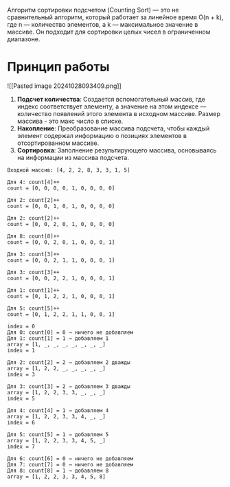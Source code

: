 Алгоритм сортировки подсчетом (Counting Sort) — это не сравнительный алгоритм, который работает за линейное время O(n + k), где n — количество элементов, а k — максимальное значение в массиве. Он подходит для сортировки целых чисел в ограниченном диапазоне.
# Принцип работы


![[Pasted image 20241028093409.png]]

1. **Подсчет количества**: Создается вспомогательный массив, где индекс соответствует элементу, а значение на этом индексе — количество появлений этого элемента в исходном массиве. Размер массива - это макс число в списке.
2. **Накопление**: Преобразование массива подсчета, чтобы каждый элемент содержал информацию о позициях элементов в отсортированном массиве.
3. **Сортировка**: Заполнение результирующего массива, основываясь на информации из массива подсчета.

```
Входной массив: [4, 2, 2, 8, 3, 3, 1, 5]
```

```
Для 4: count[4]++
count = [0, 0, 0, 0, 1, 0, 0, 0, 0]

Для 2: count[2]++
count = [0, 0, 1, 0, 1, 0, 0, 0, 0]

Для 2: count[2]++
count = [0, 0, 2, 0, 1, 0, 0, 0, 0]

Для 8: count[8]++
count = [0, 0, 2, 0, 1, 0, 0, 0, 1]

Для 3: count[3]++
count = [0, 0, 2, 1, 1, 0, 0, 0, 1]

Для 3: count[3]++
count = [0, 0, 2, 2, 1, 0, 0, 0, 1]

Для 1: count[1]++
count = [0, 1, 2, 2, 1, 0, 0, 0, 1]

Для 5: count[5]++
count = [0, 1, 2, 2, 1, 1, 0, 0, 1]
```

```
index = 0
Для 0: count[0] = 0 → ничего не добавляем
Для 1: count[1] = 1 → добавляем 1
array = [1, _, _, _, _, _, _, _]
index = 1

Для 2: count[2] = 2 → добавляем 2 дважды
array = [1, 2, 2, _, _, _, _, _]
index = 3

Для 3: count[3] = 2 → добавляем 3 дважды
array = [1, 2, 2, 3, 3, _, _, _]
index = 5

Для 4: count[4] = 1 → добавляем 4
array = [1, 2, 2, 3, 3, 4, _, _]
index = 6

Для 5: count[5] = 1 → добавляем 5
array = [1, 2, 2, 3, 3, 4, 5, _]
index = 7

Для 6: count[6] = 0 → ничего не добавляем
Для 7: count[7] = 0 → ничего не добавляем
Для 8: count[8] = 1 → добавляем 8
array = [1, 2, 2, 3, 3, 4, 5, 8]
```